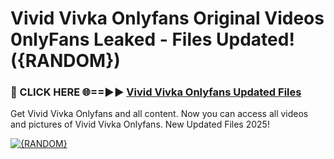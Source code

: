 # Vivid Vivka Onlyfans Original Videos 0nlyFans Leaked - Files Updated! ({RANDOM})

<h3>🔴 CLICK HERE 🌐==►► <a href="https://betterlinks.top/A2PfLJ" rel="nofollow">Vivid Vivka Onlyfans Updated Files</a></h3>

Get Vivid Vivka Onlyfans and all content. Now you can access all videos and pictures of Vivid Vivka Onlyfans. New Updated Files 2025!

[![{RANDOM}](https://i.imgur.com/ppqm5kG.gif)](https://betterlinks.top/A2PfLJ)